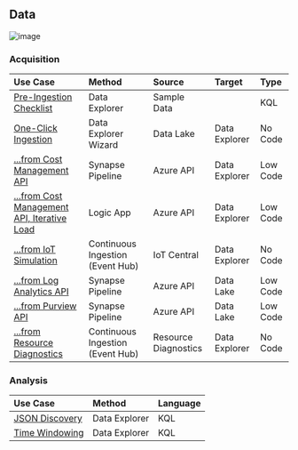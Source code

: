 ## Data

![image](https://user-images.githubusercontent.com/44923999/185972867-64465cc3-0769-4045-bc5d-672f573854c7.png)

### Acquisition

  Use Case | Method | Source | Target | Type
  :----- | :----- | :----- | :----- | :-----
  [Pre-Ingestion Checklist](Data_Acquisition_PreIngestionChecklist.md) | Data Explorer | Sample Data | | KQL
  [One-Click Ingestion](Data_Acquisition_OneClickIngestion.md) | Data Explorer Wizard | Data Lake | Data Explorer | No Code
  [...from Cost Management API](Data_Acquisition_fromCostManagementAPI.md) | Synapse Pipeline | Azure API | Data Explorer | Low Code
  [...from Cost Management API, Iterative Load](Data_Acquisition_IterativeLoad_fromAzureAPIs.md) | Logic App | Azure API | Data Explorer | Low Code
  [...from IoT Simulation](Data_Acquisition_fromIoTSimulation.md) | Continuous Ingestion (Event Hub) | IoT Central | Data Explorer | No Code
  [...from Log Analytics API](Data_Acquisition_fromLogAnalyticsAPI.md) | Synapse Pipeline | Azure API | Data Lake | Low Code
  [...from Purview API](Data_Acquisition_fromPurviewAPI.md) | Synapse Pipeline | Azure API | Data Lake | Low Code
  [...from Resource Diagnostics](Data_Acquisition_fromResourceDiagnostics.md) | Continuous Ingestion (Event Hub) | Resource Diagnostics | Data Explorer | No Code

### Analysis

  Use Case | Method | Language
  :----- | :----- | :-----
  [JSON Discovery](Data_Analysis_JSONDiscovery.md) | Data Explorer | KQL
  [Time Windowing](Data_Analysis_TimeWindowing.md) | Data Explorer | KQL
